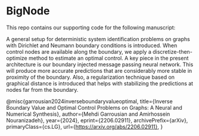 # BigNode

This repo contains our supporting code for the following manuscript:

A general setup for deterministic system identification problems on graphs with Dirichlet and Neumann boundary conditions is introduced. When control nodes are available along the boundary, we apply a discretize-then-optimize method to estimate an optimal control. A key piece in the present architecture is our boundary injected message passing neural network. This will produce more accurate predictions that are considerably more stable in proximity of the boundary. Also, a regularization technique based on graphical distance is introduced that helps with stabilizing the predictions at nodes far from the boundary.

@misc{garrousian2024inverseboundaryvalueoptimal,
      title={Inverse Boundary Value and Optimal Control Problems on Graphs: A Neural and Numerical Synthesis}, 
      author={Mehdi Garrousian and Amirhossein Nouranizadeh},
      year={2024},
      eprint={2206.02911},
      archivePrefix={arXiv},
      primaryClass={cs.LG},
      url={https://arxiv.org/abs/2206.02911}, 
}
